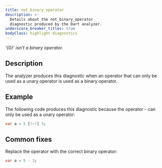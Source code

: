 ```yaml
---
title: not_binary_operator
description: >-
  Details about the not_binary_operator
  diagnostic produced by the Dart analyzer.
underscore_breaker_titles: true
bodyClass: highlight-diagnostics
---
```


_'{0}' isn't a binary operator._

## Description

The analyzer produces this diagnostic when an operator that can only be
used as a unary operator is used as a binary operator.

## Example

The following code produces this diagnostic because the operator `~` can
only be used as a unary operator:

```dart
var a = 5 [!~!] 3;
```

## Common fixes

Replace the operator with the correct binary operator:

```dart
var a = 5 - 3;
```
